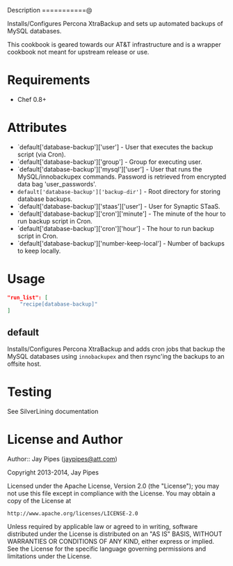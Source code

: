 Description
===========@

Installs/Configures Percona XtraBackup and sets up automated backups
of MySQL databases.

This cookbook is geared towards our AT&T infrastructure and is a wrapper
cookbook not meant for upstream release or use.

Requirements
============

* Chef 0.8+

Attributes
==========

* `default['database-backup']['user'] - User that executes the backup script (via Cron).
* `default['database-backup']['group'] - Group for executing user.
* `default['database-backup']['mysql']['user'] - User that runs the MySQL/innobackupex commands. Password is retrieved from encrypted data bag 'user_passwords'.
* `default['database-backup']['backup-dir']` - Root directory for storing database backups.
* `default['database-backup']['staas']['user'] - User for Synaptic STaaS.
* `default['database-backup']['cron']['minute'] - The minute of the hour to run backup script in Cron.
* `default['database-backup']['cron']['hour'] - The hour to run backup script in Cron.
* `default['database-backup']['number-keep-local'] - Number of backups to keep locally.

Usage
=====

```json
"run_list": [
    "recipe[database-backup]"
]
```

default
----

Installs/Configures Percona XtraBackup and adds cron jobs that backup
the MySQL databases using `innobackupex` and then rsync'ing the backups
to an offsite host.

Testing
=======

See SilverLining documentation

License and Author
==================

Author:: Jay Pipes (<jaypipes@att.com>)

Copyright 2013-2014, Jay Pipes

Licensed under the Apache License, Version 2.0 (the "License");
you may not use this file except in compliance with the License.
You may obtain a copy of the License at

    http://www.apache.org/licenses/LICENSE-2.0

Unless required by applicable law or agreed to in writing, software
distributed under the License is distributed on an "AS IS" BASIS,
WITHOUT WARRANTIES OR CONDITIONS OF ANY KIND, either express or implied.
See the License for the specific language governing permissions and 
limitations under the License.
